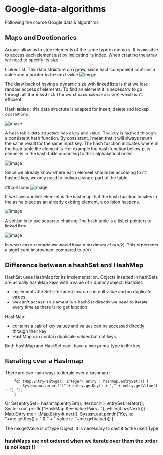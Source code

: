 # Google-data-algorithms
Following the course Google data &amp; algorithms 

## Maps and Doctionaries
Arrays: allow us to store elements of the same type in memory. It is possible to access each element just by indicating its index.
When creating the array we need to specify its size. 

Linked list: This data structure can grow, since each component contains a value and a pointer to the next value 
![image](https://user-images.githubusercontent.com/42012627/166197844-1f4c34f1-8fee-4b47-9139-98a0dc5837ae.png)

The draw back of having a dynamic size with linked lists is that we lose random access of elements. To find an element it is necessary to go through all the linked list. The worst case scenario is o(n) which isn't efficient. 

Hash tables : 
this data structure is adapted for insert, delete and lookup opertations :

![image](https://user-images.githubusercontent.com/42012627/166198264-43c7e7a6-f0a1-46ac-80f8-f739e99d61e0.png)

A hash table data structure has a key and value. The key is hashed through a consistent hash function. By consistant, I mean that it will always return the same result for the same input key. The hash function indicates where in the hash table the element is. For example the hash function bellow puts elements in the hash table according to their alphabetical order

![image](https://user-images.githubusercontent.com/42012627/166198626-2072c951-f22c-4e2c-b976-e5a8e55040f2.png)

Since we already know where each element should be according to its hashed key, we only need to lookup a single part of the table.

##collisions
![image](https://user-images.githubusercontent.com/42012627/166509166-96cb48d7-8917-4df4-9a60-c39953e234a2.png)

If we have another element is the hashmap that the hash function locates in the asme place as an already existing element, a collision happens.

![image](https://user-images.githubusercontent.com/42012627/166509395-143597cd-3ea1-4c31-948c-717b0716111e.png)

A soltion is to use separate chaining.The hash table is a list of pointers to linked lists.

![image](https://user-images.githubusercontent.com/42012627/166509673-02f47b6b-e8fa-422f-8136-42068b9b72a5.png)

In worst case scenario we would have a maximum of o(n/k). This represents a significant improvment compared to o(n).  

## Difference between a hashSet and HashMap 
HashSet uses HashMap for its implementation. Objects inserted in hashSets are actually hashMap keys with a value of a dummy object. 
HashSet: 
 - implements the Set interface allow on one null value and no duplicate values 
 - we can't access an element in a hashSet directly we need to iterate every time as there is no get function 

HashMap: 
 - contains a pair of key values and values can be accessed directly through their key 
 - HashMap can contain duplicate values but not keys 

Both HashMap and HashSet can't have a non primal type in the key 

## Iterating over a Hashmap 

There are two main ways to iterate over a hashmap : 
        
        for (Map.Entry<Integer, Integer> entry : hashmap.entrySet()) {
            System.out.print("(" + entry.getKey() + "," + entry.getValue() + ") ");
        }

Or 
        Set entrySet = hashmap.entrySet();
        Iterator it = entrySet.iterator();
        System.out.println("HashMap Key-Value Pairs : ");
        while(it.hasNext()){
           Map.Entry me = (Map.Entry)it.next();
           System.out.println("Key is: "+me.getKey() + " & " + " value is: "+me.getValue());
       }
        
The me.getValue is of type Object, it is necessary to cast it to the used Type

### hashMaps are not ordered when we iterate over them the order is not kept !! 
